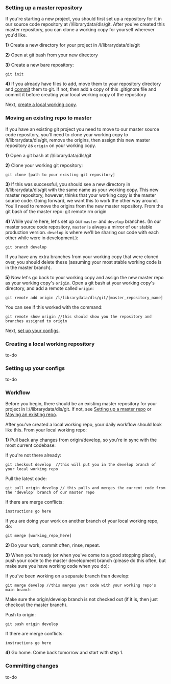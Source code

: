 ### <a id="setuprepo"></a>Setting up a master repository

If you're starting a new project, you should first set up a repository for it in our source code repository at /l/librarydata/dls/git. After you've created this master repository, you can clone a working copy for yourself wherever you'd like.

**1)**  Create a new directory for your project in /l/librarydata/dls/git

**2)**  Open at git bash from your new directory

**3)**  Create a new bare repository:

	git init

**4)**  If you already have files to add, move them to your repository directory and [commit](#committing) them to git. If not, then add a copy of this .gitignore file and commit it before creating your local working copy of the repository

Next, [create a local working copy](#localrepo).


### <a id="moverepo"></a>Moving an existing repo to master

If you have an existing git project you need to move to our master source code repository, you'll need to clone your working copy to /l/librarydata/dls/git, remove the origins, then assign this new master repository as `origin` on your working copy.

**1)**  Open a git bash at /l/librarydata/dls/git

**2)**  Clone your working git repository:

	git clone [path to your existing git repository]

**3)**  If this was successful, you should see a new directory in /l/librarydata/dls/git with the same name as your working copy. This new master repository, however, thinks that your working copy is the master source code. Going forward, we want this to work the other way around. You'll need to remove the origins from the new master repository. From the git bash of the master repo:
	git remote rm origin

**4)** While you're here, let's set up our `master` and `develop` branches. (In our master source code repository, `master` is always a mirror of our stable production version. `develop` is where we'll be sharing our code with each other while were in development.):

	git branch develop

If you have any extra branches from your working copy that were cloned over, you should delete these (assuming your most stable working code is in the master branch).

**5)**  Now let's go back to your working copy and assign the new master repo as your working copy's `origin`. Open a git bash at your working copy's directory, and add a remote called `origin`:

 	git remote add origin /l/librarydata/dls/git/[master_repository_name]

 You can see if this worked with the command:

 	git remote show origin //this should show you the repository and branches assigned to origin

Next, [set up your configs](#configs).


### <a id="localrepo"></a>Creating a local working repository

to-do

### <a id="configs"></a>Setting up your configs

to-do

### Workflow

Before you begin, there should be an existing master repository for your project in l://librarydata/dls/git. If not, see [Setting up a master repo](#setuprepo) or [Moving an existing repo](#moverepo).

After you've created a local working repo, your daily workflow should look like this. From your local working repo:

**1)**   Pull back any changes from origin/develop, so you're in sync with the most current codebase: 

If you're not there already: 

	git checkout develop  //this will put you in the develop branch of your local working repo

Pull the latest code: 

	git pull origin develop // this pulls and merges the current code from the 'develop' branch of our master repo

If there are merge conflicts:

	instructions go here

If you are doing your work on another branch of your local working repo, do: 

	git merge [working_repo_here]

**2)**   Do your work, commit often, rinse, repeat.

**3)**   When you're ready (or when you've come to a good stopping place), push your code to the master development branch (please do this often, but make sure you have working code when you do):

If you've been working on a separate branch than develop: 

	git merge develop //this merges your code with your working repo's main branch

Make sure the origin/develop branch is not checked out (if it is, then just checkout the master branch).

Push to origin: 

	git push origin develop

If there are merge conflicts:

	instructions go here

**4)**   Go home. Come back tomorrow and start with step 1.

### <a id="committing"></a>Committing changes

to-do
